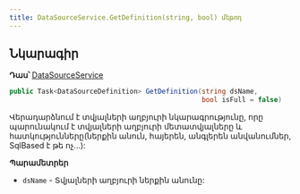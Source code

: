 ```yaml
---
title: DataSourceService.GetDefinition(string, bool) մեթոդ
---
```


## Նկարագիր

**Դաս՝** [DataSourceService](../DataSourceService.md)

```c#
public Task<DataSourceDefinition> GetDefinition(string dsName, 
                                                bool isFull = false)
```

Վերադարձնում է տվյալների աղբյուրի նկարագրությունը, որը պարունակում է տվյալների աղբյուրի մետատվյալները և հատկությունները(ներքին անուն, հայերեն, անգլերեն անվանումներ, SqlBased է թե ոչ...):

**Պարամետրեր**

* `dsName` - Տվյալների աղբյուրի ներքին անունը:
